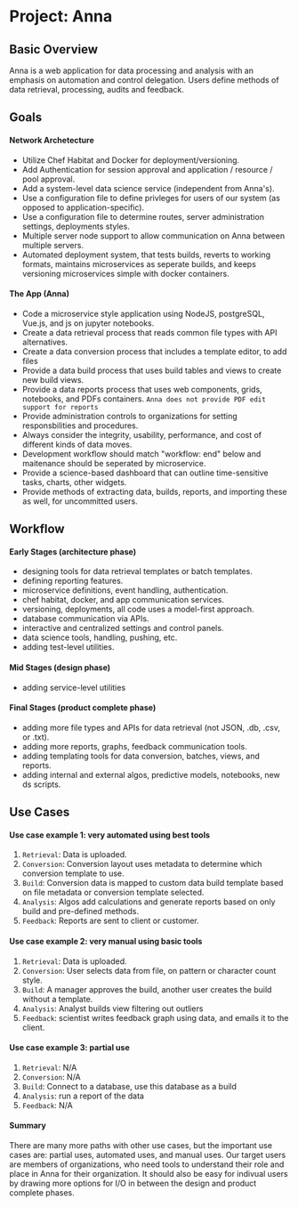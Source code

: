 # Project: Anna

## Basic Overview

Anna is a web application for data processing and analysis with an emphasis on automation and control delegation. Users define methods of data retrieval, processing, audits and feedback.

## Goals

#### Network Archetecture
* Utilize Chef Habitat and Docker for deployment/versioning.
* Add Authentication for session approval and application / resource / pool approval.
* Add a system-level data science service (independent from Anna's).
* Use a configuration file to define privleges for users of our system (as opposed to application-specific).
* Use a configuration file to determine routes, server administration settings, deployments styles. 
* Multiple server node support to allow communication on Anna between multiple servers.
* Automated deployment system, that tests builds, reverts to working formats, maintains microservices as seperate builds, and keeps versioning microservices simple with docker containers. 

#### The App (Anna)
* Code a microservice style application using NodeJS, postgreSQL, Vue.js, and js on jupyter notebooks.
* Create a data retrieval process that reads common file types with API alternatives.
* Create a data conversion process that includes a template editor, to add files  
* Provide a data build process that uses build tables and views to create new build views.
* Provide a data reports process that uses web components, grids, notebooks, and PDFs containers.
  ``` Anna does not provide PDF edit support for reports ```
* Provide administration controls to organizations for setting responsbilities and procedures.
* Always consider the integrity, usability, performance, and cost of different kinds of data moves.
* Development workflow should match "workflow: end" below and maitenance should be seperated by microservice.
* Provide a science-based dashboard that can outline time-sensitive tasks, charts, other widgets.
* Provide methods of extracting data, builds, reports, and importing these as well, for uncommitted users.

## Workflow

#### Early Stages (architecture phase)
* designing tools for data retrieval templates or batch templates.
* defining reporting features.
* microservice definitions, event handling, authentication.
* chef habitat, docker, and app communication services.
* versioning, deployments, all code uses a model-first approach.
* database communication via APIs.
* interactive and centralized settings and control panels.
* data science tools, handling, pushing, etc.
* adding test-level utilities.

#### Mid Stages (design phase)
* adding service-level utilities

#### Final Stages (product complete phase)
* adding more file types and APIs for data retrieval (not JSON, .db, .csv, or .txt).
* adding more reports, graphs, feedback communication tools.
* adding templating tools for data conversion, batches, views, and reports.
* adding internal and external algos, predictive models, notebooks, new ds scripts.


## Use Cases

#### Use case example 1: very automated using best tools
1. ```Retrieval```: Data is uploaded.
2. ```Conversion```: Conversion layout uses metadata to determine which conversion template to use.
3. ```Build```: Conversion data is mapped to custom data build template based on file metadata or conversion template selected.
4. ```Analysis```: Algos add calculations and generate reports based on only build and pre-defined methods.
5. ```Feedback```: Reports are sent to client or customer.

#### Use case example 2: very manual using basic tools
1. ```Retrieval```: Data is uploaded.
2. ```Conversion```: User selects data from file, on pattern or character count style.
3. ```Build```: A manager approves the build, another user creates the build without a template.
4. ```Analysis```: Analyst builds view filtering out outliers
5. ```Feedback```:  scientist writes feedback graph using data, and emails it to the client.

#### Use case example 3: partial use
1. ```Retrieval```: N/A
2. ```Conversion```: N/A
3. ```Build```: Connect to a database, use this database as a build
4. ```Analysis```: run a report of the data
5. ```Feedback```: N/A

#### Summary

There are many more paths with other use cases, but the important use cases are: partial uses, automated uses, and manual uses. Our target users are members of organizations, who need tools to understand their role and place in Anna for their organization. It should also be easy for indivual users by drawing more options for I/O in between the design and product complete phases.

